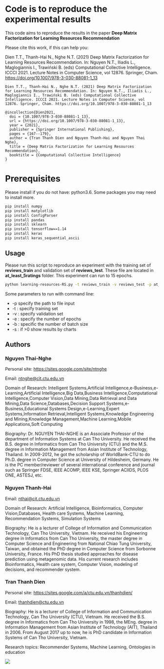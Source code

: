 # Code is to reproduce the experimental results
This code aims to reproduce the results in the paper **Deep Matrix Factorization for Learning Resources Recommendation**

Please cite this work, if this can help you:

Dien T.T., Thanh-Hai N., Nghe N.T. (2021) Deep Matrix Factorization for Learning Resources Recommendation. In: Nguyen N.T., Iliadis L., Maglogiannis I., Trawiński B. (eds) Computational Collective Intelligence. ICCCI 2021. Lecture Notes in Computer Science, vol 12876. Springer, Cham. https://doi.org/10.1007/978-3-030-88081-1_13

```
Dien T.T., Thanh-Hai N., Nghe N.T. (2021) Deep Matrix Factorization for Learning Resources Recommendation. In: Nguyen N.T., Iliadis L., Maglogiannis I., Trawiński B. (eds) Computational Collective Intelligence. ICCCI 2021. Lecture Notes in Computer Science, vol 12876. Springer, Cham. https://doi.org/10.1007/978-3-030-88081-1_13
```


```
@incollection{Dien2021,
  doi = {10.1007/978-3-030-88081-1_13},
  url = {https://doi.org/10.1007/978-3-030-88081-1_13},
  year = {2021},
  publisher = {Springer International Publishing},
  pages = {167--179},
  author = {Tran Thanh Dien and Nguyen Thanh-Hai and Nguyen Thai Nghe},
  title = {Deep Matrix Factorization for Learning Resources Recommendation},
  booktitle = {Computational Collective Intelligence}
}
```

# Prerequisites
Please install if you do not have: python3.6. Some packages you may need to install more.
```bash
pip install numpy
pip install matplotlib
pip install ConfigParser
pip install pandas
pip install sklearn
pip install tensorflow==1.14
pip install keras
pip install keras_sequential_ascii
```
## Usage

Please run this script to reproduce an experiment with the training set of **reviews_train** and validation set of **reviews_test**. These file are located in **at_least_5ratings** folder. This experiment can run to 15 epochs.
```bash
python learning-resources-RS.py -t reviews_train -v reviews_test -p at_least_5ratings -e 15
```
Some parameters to run with command line:
- -p specify the path to file input
- -t : specify training set
- -v : specify validation set
- -e : specify the number of epochs
- -b : specific the number of batch size
- -s : if >0 show results by charts

## Authors
### Nguyen Thai-Nghe
Personal site: https://sites.google.com/site/ntnghe

Email: ntnghe@cit.ctu.edu.vn

Domain of Research: Intelligent Systems,Artificial Intelligence,e-Business,e-Learning,Artificial Intelligence,Big Data,Business Intelligence,Computational Intelligence,Computer Vision,Data Mining,Data Retrieval and Data Mining,Data Science,Databases,Decision Support Systems,e-Business,Educational Systems Design,e-Learning,Expert Systems,Information Retrieval,Intelligent Systems,Knowledge Engineering and Mining,Knowledge Management,Machine Learning,Mobile Applications,Soft Computing

Biography: Dr. NGUYEN THAI-NGHE is an Associate Professor of the department of Information Systems at Can Tho University. He received the B.S. degree in Informatics from Can Tho University (CTU) and the M.S. degree in Information Management from Asian Institute of Technology, Thailand. In 2009-2012, he got the scholarship of WorldBank-CTU to do Ph.D. degree in Computer Science at University of Hildesheim, Germany. He is the PC member/reviewer of several international conference and journal such as Springer FDSE, IEEE ACOMP, IEEE KSE, Springer ACIIDS, PLOS ONE, ASTESJ, etc.
### Nguyen Thanh-Hai
Email: nthai@cit.ctu.edu.vn

Domain of Research: Artificial Intelligence, Bioinformatics, Computer Vision,Databases, Health care Systems, Machine Learning, Recommendation Systems, Simulation Systems

Biography: He is a lecturer of College of Information and Communication Technology, Can Tho University, Vietnam. He received his Engineering degree in Informatics from Can Tho University, the master degree in Computer Science and Engineering from National Chiao Tung University, Taiwan, and obtained the PhD degree in Computer Science from Sorbonne University, France. His PhD thesis studied approaches for disease prediction using metagenomic data. His current research includes Bioinformatics, Health care system, Computer Vision, modeling of decisions, and recommender system.
### Tran Thanh Dien
Personal site: https://sites.google.com/a/ctu.edu.vn/thanhdien/

Email: thanhdien@ctu.edu.vn

Biography: He is a lecturer of College of Information and Communication Technology, Can Tho University (CTU), Vietnam. He received the B.S. degree in Informatics from Can Tho University in 1998, the MEng. degree in Information Management from Asian Institute of Technology (AIT), Thailand in 2006. From August 2017 up to now, he is PhD candidate in Information Systems of Can Tho University, Vietnam.

Research topics: Recommender Systems, Machine Learning, Ontologies in education


![](https://komarev.com/ghpvc/?username=thnguyencit)


